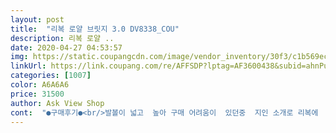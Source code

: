 ```yaml
---
layout: post 
title:  "리복 로얄 브릿지 3.0 DV8338_COU" 
description: 리복 로얄 ..
date: 2020-04-27 04:53:57 
img: https://static.coupangcdn.com/image/vendor_inventory/30f3/c1b569ec57449c6ce904f8d634ee09a97ecdce692acfc4d1def000e87743.jpg 
linkUrl: https://link.coupang.com/re/AFFSDP?lptag=AF3600438&subid=ahnPublicAsk&pageKey=1176832951&itemId=2155823607&vendorItemId=70331695847&traceid=V0-113-987ff525d6a16021 
categories: [1007] 
color: A6A6A6 
price: 31500 
author: Ask View Shop 
cont:  "●구매후기●<br/>발볼이 넓고  높아 구매 어려움이  있던중  지인 소개로 리복에  진입.<br/>  착용감이  편하고  가볍고 볼이 일단 넉넉<br/>앞으로 자주 보게 될것같습니다.<br/><br/>" 
---
```

